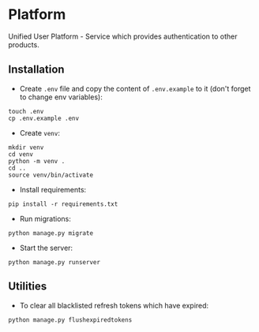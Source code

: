 # Platform


Unified User Platform - Service which provides authentication to other products.


## Installation

- Create `.env` file and copy the content of `.env.example` to it (don't forget to change env variables):

```shell
touch .env
cp .env.example .env
```

- Create `venv`:

```shell
mkdir venv
cd venv
python -m venv .
cd ..
source venv/bin/activate
```

- Install requirements:

```shell
pip install -r requirements.txt
```

- Run migrations:

```shell
python manage.py migrate
```

- Start the server:

```shell
python manage.py runserver
```


## Utilities

- To clear all blacklisted refresh tokens which have expired:

```shell
python manage.py flushexpiredtokens
```

